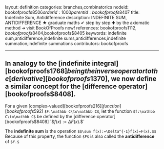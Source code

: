 layout: definition
categories: branches,combinatorics
nodeid: bookofproofs$8506
orderid: 1000
parentid: bookofproofs$8407
title: Indefinite Sum, Antidifference
description: INDEFINITE SUM, ANTIDIFFERENCE ★ graduate maths ✔ step by step ✚ by the axiomatic method ➜ visit BookOfProofs now!
references: bookofproofs$1112,bookofproofs$8404,bookofproofs$8405
keywords: indefinite sum,antidifference,indefinite sums,antidifferences,indefinite summation,indefinite summations
contributors: bookofproofs

---
In analogy to the [indefinite integral][bookofproofs$1768] being the inverse operator to the [derivative][bookofproofs$1370], we now define a similar concept for the [difference operator][bookofproofs$8408].
---

For a given [complex-valued][bookofproofs$216] [function][bookofproofs$592] `$F:\mathbb C\to\mathbb C$`, let the function `$f:\mathbb C\to\mathbb C$`  be defined by the [difference operator][bookofproofs$8408] `$$f(x):=\Delta F(x).$$`

The **indefinite sum** is the operation `$$\sum f(x):=\Delta^{-1}f(x)=F(x).$$` Because of this property, the function `$F$` is also called the **antidifference** of `$f.$`
